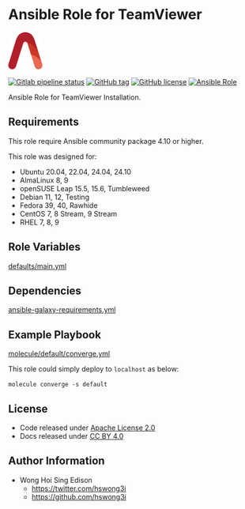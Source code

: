 # Ansible Role for TeamViewer

<a href="https://alvistack.com" title="AlviStack" target="_blank"><img src="/alvistack.svg" height="75" alt="AlviStack"></a>

[![Gitlab pipeline status](https://img.shields.io/gitlab/pipeline/alvistack/ansible-role-teamviewer/master)](https://gitlab.com/alvistack/ansible-role-teamviewer/-/pipelines)
[![GitHub tag](https://img.shields.io/github/tag/alvistack/ansible-role-teamviewer.svg)](https://github.com/alvistack/ansible-role-teamviewer/tags)
[![GitHub license](https://img.shields.io/github/license/alvistack/ansible-role-teamviewer.svg)](https://github.com/alvistack/ansible-role-teamviewer/blob/master/LICENSE)
[![Ansible Role](https://img.shields.io/badge/galaxy-alvistack.teamviewer-blue.svg)](https://galaxy.ansible.com/alvistack/teamviewer)

Ansible Role for TeamViewer Installation.

## Requirements

This role require Ansible community package 4.10 or higher.

This role was designed for:

- Ubuntu 20.04, 22.04, 24.04, 24.10
- AlmaLinux 8, 9
- openSUSE Leap 15.5, 15.6, Tumbleweed
- Debian 11, 12, Testing
- Fedora 39, 40, Rawhide
- CentOS 7, 8 Stream, 9 Stream
- RHEL 7, 8, 9

## Role Variables

[defaults/main.yml](defaults/main.yml)

## Dependencies

[ansible-galaxy-requirements.yml](ansible-galaxy-requirements.yml)

## Example Playbook

[molecule/default/converge.yml](molecule/default/converge.yml)

This role could simply deploy to `localhost` as below:

    molecule converge -s default

## License

- Code released under [Apache License 2.0](LICENSE)
- Docs released under [CC BY 4.0](http://creativecommons.org/licenses/by/4.0/)

## Author Information

- Wong Hoi Sing Edison
  - <https://twitter.com/hswong3i>
  - <https://github.com/hswong3i>
